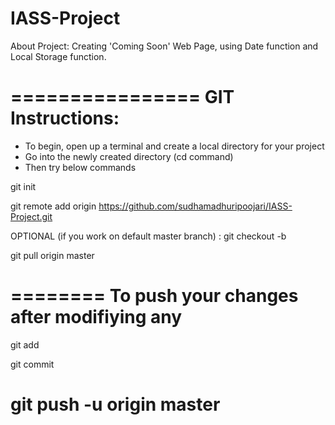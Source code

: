 # IASS-Project
About Project:
Creating 'Coming Soon' Web Page, using Date function and Local Storage function.





================
GIT Instructions:
================
- To begin, open up a terminal and create a local directory for your project
- Go into the newly created directory (cd command)
- Then try below commands

git init

git remote add origin https://github.com/sudhamadhuripoojari/IASS-Project.git

OPTIONAL (if you work on default master branch) : git checkout -b <Your local branch name>
 
git pull origin master

========
To push your changes after modifiying any
========
git add <files>
 
git commit
 
git push -u origin master
=========
